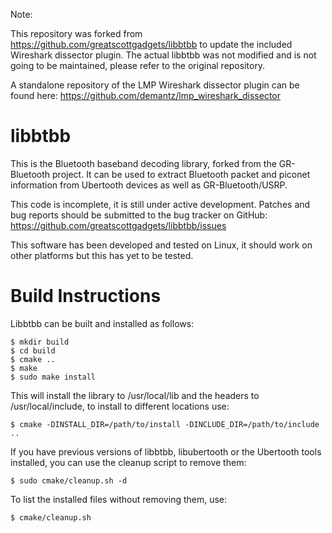 Note:

This repository was forked from https://github.com/greatscottgadgets/libbtbb
to update the included Wireshark dissector plugin. The actual libbtbb was not
modified and is not going to be maintained, please refer to the original repository.

A standalone repository of the LMP Wireshark dissector plugin can be found here:
https://github.com/demantz/lmp_wireshark_dissector

libbtbb
=======

This is the Bluetooth baseband decoding library, forked from the GR-Bluetooth 
project.  It can be used to extract Bluetooth packet and piconet information 
from Ubertooth devices as well as GR-Bluetooth/USRP.

This code is incomplete, it is still under active development.  Patches and 
bug reports should be submitted to the bug tracker on GitHub:
https://github.com/greatscottgadgets/libbtbb/issues

This software has been developed and tested on Linux, it should work on other 
platforms but this has yet to be tested.


Build Instructions
==================

Libbtbb can be built and installed as follows:
```
$ mkdir build
$ cd build
$ cmake ..
$ make
$ sudo make install
```

This will install the library to /usr/local/lib and the headers to 
/usr/local/include, to install to different locations use:
```
$ cmake -DINSTALL_DIR=/path/to/install -DINCLUDE_DIR=/path/to/include ..
```

If you have previous versions of libbtbb, libubertooth or the Ubertooth tools
installed, you can use the cleanup script to remove them:
```
$ sudo cmake/cleanup.sh -d
```

To list the installed files without removing them, use:
```
$ cmake/cleanup.sh
```
